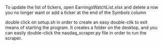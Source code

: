 To update the list of tickers, open EarningsWatchList.xlsx and delete a row you no longer want or add a
ticker at the end of the Symbols column

double click on setup.sh in order to create an easy double-clik to exit means
of starting the program. It creates a folder on the desktop, and you can easily
double-click the nasdaq_scraper.py file in order to run the scraper. 
